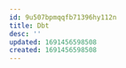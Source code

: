 ```yaml
---
id: 9u507bpmqqfb71396hy112n
title: Dbt
desc: ''
updated: 1691456598508
created: 1691456598508
---
```

